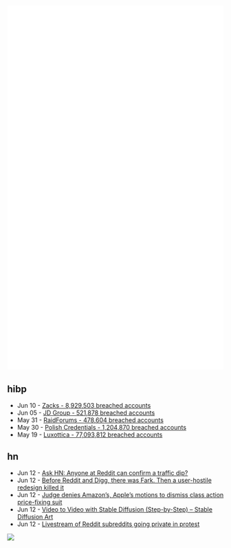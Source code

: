 ![Metrics](https://raw.githubusercontent.com/phixion/phixion/master/metrics.svg)

## hibp

<!--
for https://github.com/phixion/phixion/blob/main/.github/workflows/feeds.yml
-->
<!--START_SECTION:haveibeenpwnd-->
- Jun 10 - [Zacks - 8,929,503 breached accounts](https://haveibeenpwned.com/PwnedWebsites#Zacks)
- Jun 05 - [JD Group - 521,878 breached accounts](https://haveibeenpwned.com/PwnedWebsites#JDGroup)
- May 31 - [RaidForums - 478,604 breached accounts](https://haveibeenpwned.com/PwnedWebsites#RaidForums)
- May 30 - [Polish Credentials - 1,204,870 breached accounts](https://haveibeenpwned.com/PwnedWebsites#PolishCredentials)
- May 19 - [Luxottica - 77,093,812 breached accounts](https://haveibeenpwned.com/PwnedWebsites#Luxottica)
<!--END_SECTION:haveibeenpwnd-->

## hn

<!--
for https://github.com/phixion/phixion/blob/main/.github/workflows/feeds.yml
-->
<!--START_SECTION:hn-->
- Jun 12 - [Ask HN: Anyone at Reddit can confirm a traffic dip?](https://news.ycombinator.com/item?id=36289290)
- Jun 12 - [Before Reddit and Digg, there was Fark. Then a user-hostile redesign killed it](https://www.fark.com/comments/2762299/Fark-site-redesign-is-now-live-Hope-nothing-breaks-were-all-out-drinking)
- Jun 12 - [Judge denies Amazon’s, Apple’s motions to dismiss class action price-fixing suit](https://arstechnica.com/tech-policy/2023/06/judge-allows-apple-and-amazon-price-fixing-lawsuit-to-move-forward/)
- Jun 12 - [Video to Video with Stable Diffusion (Step-by-Step) – Stable Diffusion Art](https://stable-diffusion-art.com/video-to-video/)
- Jun 12 - [Livestream of Reddit subreddits going private in protest](https://www.twitch.tv/reddark_247)
<!--END_SECTION:hn-->

<!--
for https://yhype.me
-->
![](https://hit.yhype.me/github/profile?user_id=13013670)
